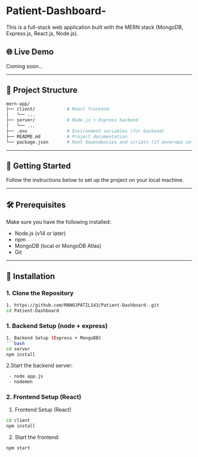 ﻿# Patient-Dashboard-

This is a full-stack web application built with the MERN stack (MongoDB, Express.js, React.js, Node.js).

## 🌐 Live Demo

Coming soon...

---

## 📁 Project Structure
```bash
mern-app/
├── client/            # React frontend
│   └── ...            
├── server/            # Node.js + Express backend
│   └── ...
├── .env               # Environment variables (for backend)
├── README.md          # Project documentation
└── package.json       # Root dependencies and scripts (if monorepo setup)
```

---

## 🚀 Getting Started

Follow the instructions below to set up the project on your local machine.

---

## 🛠️ Prerequisites

Make sure you have the following installed:

- Node.js (v14 or later)
- npm 
- MongoDB (local or MongoDB Atlas)
- Git

---

## 🔧 Installation

### 1. Clone the Repository

```bash
1. https://github.com/MANOJPATIL143/Patient-Dashboard-.git
cd Patient-Dashboard
```

### 1. Backend Setup (node + express)
```bash
1. Backend Setup (Express + MongoDB)
```bash
cd server
npm install
```

2.Start the backend server:
```bash
 - node app.js
 - nodemon
```

### 2. Frontend Setup (React)
1. Frontend Setup (React)
```bash
cd client
npm install
```
2. Start the frontend:
 ```bash
npm start
```
